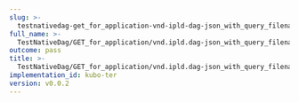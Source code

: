 ```yaml
---
slug: >-
  testnativedag-get_for_application-vnd-ipld-dag-json_with_query_filename_includes_content-disposition_with_custom_filename
full_name: >-
  TestNativeDag/GET_for_application/vnd.ipld.dag-json_with_query_filename_includes_Content-Disposition_with_custom_filename
outcome: pass
title: >-
  TestNativeDag/GET_for_application/vnd.ipld.dag-json_with_query_filename_includes_Content-Disposition_with_custom_filename
implementation_id: kubo-ter
version: v0.0.2
---
```


